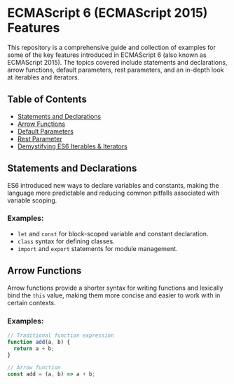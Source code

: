 # ECMAScript 6 (ECMAScript 2015) Features

This repository is a comprehensive guide and collection of examples for some of the key features introduced in ECMAScript 6 (also known as ECMAScript 2015). The topics covered include statements and declarations, arrow functions, default parameters, rest parameters, and an in-depth look at iterables and iterators.

## Table of Contents
- [Statements and Declarations](#statements-and-declarations)
- [Arrow Functions](#arrow-functions)
- [Default Parameters](#default-parameters)
- [Rest Parameter](#rest-parameter)
- [Demystifying ES6 Iterables & Iterators](#demystifying-es6-iterables--iterators)

## Statements and Declarations
ES6 introduced new ways to declare variables and constants, making the language more predictable and reducing common pitfalls associated with variable scoping.

### Examples:
- `let` and `const` for block-scoped variable and constant declaration.
- `class` syntax for defining classes.
- `import` and `export` statements for module management.

## Arrow Functions
Arrow functions provide a shorter syntax for writing functions and lexically bind the `this` value, making them more concise and easier to work with in certain contexts.

### Examples:
```javascript
// Traditional function expression
function add(a, b) {
  return a + b;
}

// Arrow function
const add = (a, b) => a + b;
